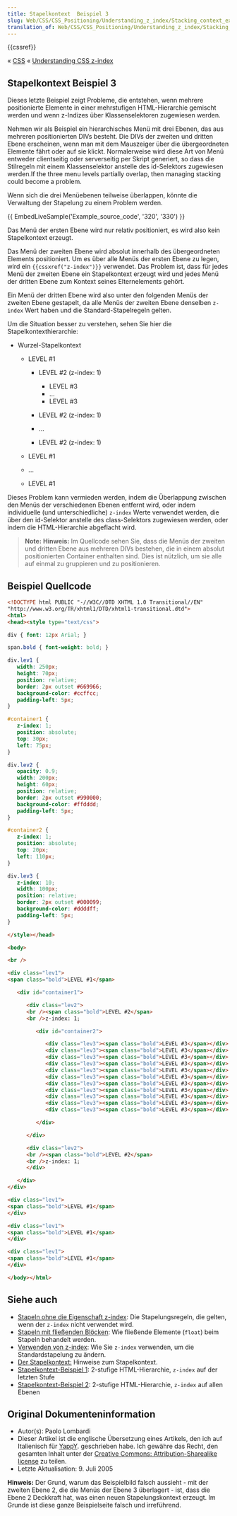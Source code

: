 ```yaml
---
title: Stapelkontext  Beispiel 3
slug: Web/CSS/CSS_Positioning/Understanding_z_index/Stacking_context_example_3
translation_of: Web/CSS/CSS_Positioning/Understanding_z_index/Stacking_context_example_3
---
```

{{cssref}}

« [CSS](/de/docs/Web/CSS) « [Understanding CSS z-index](/de/docs/Web/CSS/CSS_Positioning/Understanding_z_index "Understanding CSS z-index")

## Stapelkontext Beispiel 3

Dieses letzte Beispiel zeigt Probleme, die entstehen, wenn mehrere positionierte Elemente in einer mehrstufigen HTML-Hierarchie gemischt werden und wenn z-Indizes über Klassenselektoren zugewiesen werden.

Nehmen wir als Beispiel ein hierarchisches Menü mit drei Ebenen, das aus mehreren positionierten DIVs besteht. Die DIVs der zweiten und dritten Ebene erscheinen, wenn man mit dem Mauszeiger über die übergeordneten Elemente fährt oder auf sie klickt. Normalerweise wird diese Art von Menü entweder clientseitig oder serverseitig per Skript generiert, so dass die Stilregeln mit einem Klassenselektor anstelle des id-Selektors zugewiesen werden.If the three menu levels partially overlap, then managing stacking could become a problem.

Wenn sich die drei Menüebenen teilweise überlappen, könnte die Verwaltung der Stapelung zu einem Problem werden.

{{ EmbedLiveSample('Example_source_code', '320', '330') }}

Das Menü der ersten Ebene wird nur relativ positioniert, es wird also kein Stapelkontext erzeugt.

Das Menü der zweiten Ebene wird absolut innerhalb des übergeordneten Elements positioniert. Um es über alle Menüs der ersten Ebene zu legen, wird ein `{{cssxref("z-index")}}` verwendet. Das Problem ist, dass für jedes Menü der zweiten Ebene ein Stapelkontext erzeugt wird und jedes Menü der dritten Ebene zum Kontext seines Elternelements gehört.

Ein Menü der dritten Ebene wird also unter den folgenden Menüs der zweiten Ebene gestapelt, da alle Menüs der zweiten Ebene denselben `z-index` Wert haben und die Standard-Stapelregeln gelten.

Um die Situation besser zu verstehen, sehen Sie hier die Stapelkontexthierarchie:

- Wurzel-Stapelkontext

  - LEVEL #1

    - LEVEL #2 (z-index: 1)

      - LEVEL #3
      - ...
      - LEVEL #3

    - LEVEL #2 (z-index: 1)
    - ...
    - LEVEL #2 (z-index: 1)

  - LEVEL #1
  - ...
  - LEVEL #1

Dieses Problem kann vermieden werden, indem die Überlappung zwischen den Menüs der verschiedenen Ebenen entfernt wird, oder indem individuelle (und unterschiedliche) `z-index` Werte verwendet werden, die über den id-Selektor anstelle des class-Selektors zugewiesen werden, oder indem die HTML-Hierarchie abgeflacht wird.

> **Note:** **Hinweis:** Im Quellcode sehen Sie, dass die Menüs der zweiten und dritten Ebene aus mehreren DIVs bestehen, die in einem absolut positionierten Container enthalten sind. Dies ist nützlich, um sie alle auf einmal zu gruppieren und zu positionieren.

## Beispiel Quellcode

```html
<!DOCTYPE html PUBLIC "-//W3C//DTD XHTML 1.0 Transitional//EN"
"http://www.w3.org/TR/xhtml1/DTD/xhtml1-transitional.dtd">
<html>
<head><style type="text/css">

div { font: 12px Arial; }

span.bold { font-weight: bold; }

div.lev1 {
   width: 250px;
   height: 70px;
   position: relative;
   border: 2px outset #669966;
   background-color: #ccffcc;
   padding-left: 5px;
}

#container1 {
   z-index: 1;
   position: absolute;
   top: 30px;
   left: 75px;
}

div.lev2 {
   opacity: 0.9;
   width: 200px;
   height: 60px;
   position: relative;
   border: 2px outset #990000;
   background-color: #ffdddd;
   padding-left: 5px;
}

#container2 {
   z-index: 1;
   position: absolute;
   top: 20px;
   left: 110px;
}

div.lev3 {
   z-index: 10;
   width: 100px;
   position: relative;
   border: 2px outset #000099;
   background-color: #ddddff;
   padding-left: 5px;
}

</style></head>

<body>

<br />

<div class="lev1">
<span class="bold">LEVEL #1</span>

   <div id="container1">

      <div class="lev2">
      <br /><span class="bold">LEVEL #2</span>
      <br />z-index: 1;

         <div id="container2">

            <div class="lev3"><span class="bold">LEVEL #3</span></div>
            <div class="lev3"><span class="bold">LEVEL #3</span></div>
            <div class="lev3"><span class="bold">LEVEL #3</span></div>
            <div class="lev3"><span class="bold">LEVEL #3</span></div>
            <div class="lev3"><span class="bold">LEVEL #3</span></div>
            <div class="lev3"><span class="bold">LEVEL #3</span></div>
            <div class="lev3"><span class="bold">LEVEL #3</span></div>
            <div class="lev3"><span class="bold">LEVEL #3</span></div>
            <div class="lev3"><span class="bold">LEVEL #3</span></div>
            <div class="lev3"><span class="bold">LEVEL #3</span></div>
            <div class="lev3"><span class="bold">LEVEL #3</span></div>

         </div>

      </div>

      <div class="lev2">
      <br /><span class="bold">LEVEL #2</span>
      <br />z-index: 1;
      </div>

   </div>
</div>

<div class="lev1">
<span class="bold">LEVEL #1</span>
</div>

<div class="lev1">
<span class="bold">LEVEL #1</span>
</div>

<div class="lev1">
<span class="bold">LEVEL #1</span>
</div>

</body></html>
```

## Siehe auch

- [Stapeln ohne die Eigenschaft z-index](/de/docs/Web/CSS/CSS_Positioning/Understanding_z_index/Stacking_without_z-index): Die Stapelungsregeln, die gelten, wenn der `z-index` nicht verwendet wird.
- [Stapeln mit fließenden Blöcken](/de/docs/Web/CSS/CSS_Positioning/Understanding_z_index/Stacking_and_float): Wie fließende Elemente (`float`) beim Stapeln behandelt werden.
- [Verwenden von z-index](/de/docs/Web/CSS/CSS_Positioning/Understanding_z_index/Adding_z-index): Wie Sie `z-index` verwenden, um die Standardstapelung zu ändern.
- [Der Stapelkontext:](/de/docs/Web/CSS/CSS_Positioning/Understanding_z_index/The_stacking_context) Hinweise zum Stapelkontext.
- [Stapelkontext-Beispiel 1](/de/docs/Web/CSS/CSS_Positioning/Understanding_z_index/Stacking_context_example_1): 2-stufige HTML-Hierarchie, `z-index` auf der letzten Stufe
- [Stapelkontext-Beispiel 2](/de/docs/Web/CSS/CSS_Positioning/Understanding_z_index/Stacking_context_example_2): 2-stufige HTML-Hierarchie, `z-index` auf allen Ebenen

## Original Dokumenteninformation

- Autor(s): Paolo Lombardi
- Dieser Artikel ist die englische Übersetzung eines Artikels, den ich auf Italienisch für [YappY](http://www.yappy.it). geschrieben habe. Ich gewähre das Recht, den gesamten Inhalt unter der [Creative Commons: Attribution-Sharealike license](http://creativecommons.org/licenses/by-sa/2.0/) zu teilen.
- Letzte Aktualisation: 9. Juli 2005

**Hinweis:** Der Grund, warum das Beispielbild falsch aussieht - mit der zweiten Ebene 2, die die Menüs der Ebene 3 überlagert - ist, dass die Ebene 2 Deckkraft hat, was einen neuen Stapelungskontext erzeugt. Im Grunde ist diese ganze Beispielseite falsch und irreführend.
